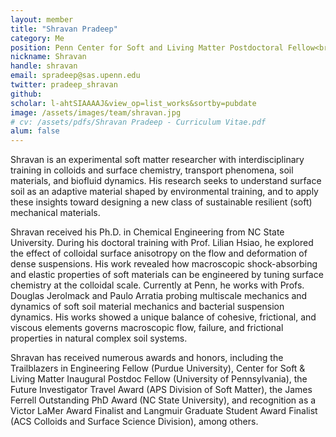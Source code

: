 ```yaml
---
layout: member
title: "Shravan Pradeep"
category: Me
position: Penn Center for Soft and Living Matter Postdoctoral Fellow<br>Postdoctoral Fellow, NSF-ERC for Internet of Things for Precision Agriculture<br>Department of Earth and Environmental Science, University of Pennsylvania
nickname: Shravan
handle: shravan
email: spradeep@sas.upenn.edu
twitter: pradeep_shravan
github: 
scholar: l-ahtSIAAAAJ&view_op=list_works&sortby=pubdate
image: /assets/images/team/shravan.jpg
# cv: /assets/pdfs/Shravan Pradeep - Curriculum Vitae.pdf
alum: false
---
```

Shravan is an experimental soft matter researcher with interdisciplinary training in colloids and surface chemistry, transport phenomena, soil materials, and biofluid dynamics. His research seeks to understand surface soil as an adaptive material shaped by environmental training, and to apply these insights toward designing a new class of sustainable resilient (soft) mechanical materials.

Shravan received his Ph.D. in Chemical Engineering from NC State University. During his doctoral training with Prof. Lilian Hsiao, he explored the effect of colloidal surface anisotropy on the flow and deformation of dense suspensions. His work revealed how macroscopic shock-absorbing and elastic properties of soft materials can be engineered by tuning surface chemistry at the colloidal scale. Currently at Penn, he works with Profs. Douglas Jerolmack and Paulo Arratia probing multiscale mechanics and dynamics of soft soil material mechanics and bacterial suspension dynamics. His works showed a unique balance of cohesive, frictional, and viscous elements governs macroscopic flow, failure, and frictional properties in natural complex soil systems. 

Shravan has received numerous awards and honors, including the Trailblazers in Engineering Fellow (Purdue University), Center for Soft & Living Matter Inaugural Postdoc Fellow (University of Pennsylvania), the Future Investigator Travel Award (APS Division of Soft Matter), the James Ferrell Outstanding PhD Award (NC State University), and recognition as a Victor LaMer Award Finalist and Langmuir Graduate Student Award Finalist (ACS Colloids and Surface Science Division), among others.


